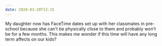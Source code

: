 ```yaml
---
date: 2020-03-20T13:15
---
```


My daughter now has FaceTime dates set up with her classmates in pre-school because she can’t be physically close to them and probably won’t be for a few months. This makes me wonder if this time will have any long term affects on our kids?
